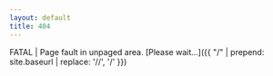 ```yaml
---
layout: default
title: 404
---
```


FATAL | Page fault in unpaged area. [Please wait...]({{ "/" | prepend: site.baseurl | replace: '//', '/' }})
